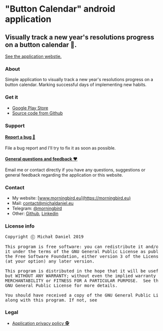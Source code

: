 # "Button Calendar" android application

## Visually track a new year's resolutions progress on a button calendar 📅.

[See the application webstie.](https://morningbird.eu/app/buttoncalendar)

### About

Simple application to visually track a new year's resolutions progress on a button calendar. Marking successful days of implementing new habits.

### Get it

* [Google Play Store](https://play.google.com/store/apps/details?id=eu.morningbird.buttoncalendar)
* [Source code from Github](https://github.com/michaldaniel/button-calendar-android/archive/master.zip)

### Support

#### [Report a bug 🐛](https://github.com/michaldaniel/button-calendar-android/issues/new)

File a bug report and I'll try to fix it as soon as possible.

#### [General questions and feedback ❤️](mailto:contact@michaldaniel.eu)

Email me or contact directly if you have any questions, suggestions or general feedback regarding the application or this website.

### Contact

* My website: [www.morningbird.eu](https://morningbird.eu)
* Mail: [contact@michaldaniel.eu](mailto:contact@michaldaniel.eu)
* Telegram: [@morningbird](https://telegram.me/morningbird)
* Other: [Github](https://github.com/michaldaniel), [Linkedin](https://www.linkedin.com/in/michalpiotrdaniel)

### License info

<pre>
Copyright Ⓒ Michał Daniel 2019

This program is free software: you can redistribute it and/or modify
it under the terms of the GNU General Public License as published by
the Free Software Foundation, either version 3 of the License, or
(at your option) any later version.

This program is distributed in the hope that it will be useful,
but WITHOUT ANY WARRANTY; without even the implied warranty of
MERCHANTABILITY or FITNESS FOR A PARTICULAR PURPOSE.  See the
GNU General Public License for more details.

You should have received a copy of the GNU General Public License
along with this program. If not, see <http://www.gnu.org/licenses/>
</pre>

### Legal

* [Application privacy policy 🕵️](https://morningbird.eu/app/button-calendar-android/privacy)

